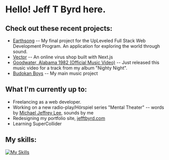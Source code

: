 # Hello! Jeff T Byrd here.

## Check out these recent projects:
- [Earthsong](https://github.com/jefftbyrd/Earthsong) -- My final project for the UpLeveled Full Stack Web Development Program. An application for exploring the world through sound.
- [Vector](https://github.com/jefftbyrd/Vector-Virus-Shop-Ecommerce-Store) -- An online virus shop built with Next.js
- [Goodwater, Alabama 1982 (Official Music Video)](https://youtu.be/hWW_Cf_vfzY?si=NzinYFRXJ4VEeHWg) -- Just released this music video for a track from my album "Nighty Night".
- [Budokan Boys](https://budokanboys.club/) -- My main music project

## What I'm currently up to:
- Freelancing as a web developer.
- Working on a new radio-play/Hörspiel series "Mental Theater" -- words by [Michael Jeffrey Lee](https://www.michaeljeffreylee.com/), sounds by me
- Redesigning my portfolio site, [jefftbyrd.com](https://jefftbyrd.com/)
- Learning SuperCollider

## My skills:
[![My Skills](https://skillicons.dev/icons?i=js,html,css,react,nextjs,postgres,nodejs,sass,ps,ableton,p5js,vscode,ts,pr)](https://skillicons.dev)
